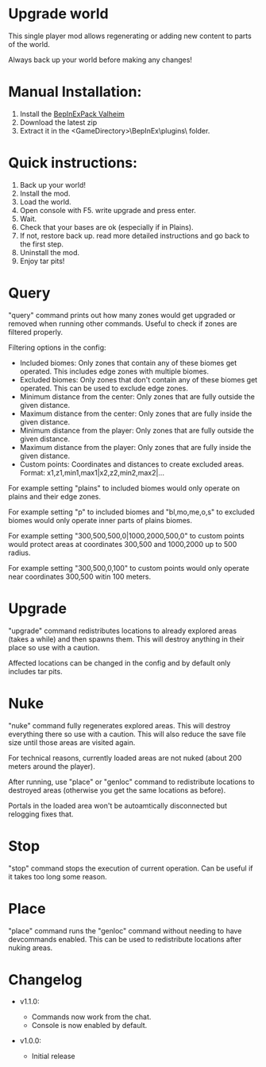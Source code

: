 # Upgrade world

This single player mod allows regenerating or adding new content to parts of the world.

Always back up your world before making any changes!

# Manual Installation:

1. Install the [BepInExPack Valheim](https://valheim.thunderstore.io/package/denikson/BepInExPack_Valheim/)
2. Download the latest zip
3. Extract it in the \<GameDirectory\>\BepInEx\plugins\ folder.

# Quick instructions:

1. Back up your world!
2. Install the mod.
3. Load the world.
4. Open console with F5. write upgrade and press enter.
5. Wait.
6. Check that your bases are ok (especially if in Plains).
7. If not, restore back up. read more detailed instructions and go back to the first step.
8. Uninstall the mod.
9. Enjoy tar pits!

# Query

"query" command prints out how many zones would get upgraded or removed when running other commands. Useful to check if zones are filtered properly.

Filtering options in the config:
- Included biomes: Only zones that contain any of these biomes get operated. This includes edge zones with multiple biomes.
- Excluded biomes: Only zones that don't contain any of these biomes get operated. This can be used to exclude edge zones.
- Minimum distance from the center: Only zones that are fully outside the given distance.
- Maximum distance from the center: Only zones that are fully inside the given distance.
- Minimum distance from the player: Only zones that are fully outside the given distance.
- Maximum distance from the player: Only zones that are fully inside the given distance.
- Custom points:  Coordinates and distances to create excluded areas. Format: x1,z1,min1,max1|x2,z2,min2,max2|...

For example setting "plains" to included biomes would only operate on plains and their edge zones.

For example setting "p" to included biomes and "bl,mo,me,o,s" to excluded biomes would only operate inner parts of plains biomes.

For example setting "300,500,500,0|1000,2000,500,0" to custom points would protect areas at coordinates 300,500 and 1000,2000 up to 500 radius.

For example setting "300,500,0,100" to custom points would only operate near coordinates 300,500 witin 100 meters.

# Upgrade

"upgrade" command redistributes locations to already explored areas (takes a while) and then spawns them. This will destroy anything in their place so use with a caution.

Affected locations can be changed in the config and by default only includes tar pits.

# Nuke

"nuke" command fully regenerates explored areas. This will destroy everything there so use with a caution. This will also reduce the save file size until those areas are visited again.

For technical reasons, currently loaded areas are not nuked (about 200 meters around the player).

After running, use "place" or "genloc" command to redistribute locations to destroyed areas (otherwise you get the same locations as before).

Portals in the loaded area won't be autoamtically disconnected but relogging fixes that. 

# Stop

"stop" command stops the execution of current operation. Can be useful if it takes too long some reason.

# Place

"place" command runs the "genloc" command without needing to have devcommands enabled. This can be used to redistribute locations after nuking areas.

# Changelog

- v1.1.0:
	- Commands now work from the chat.
	- Console is now enabled by default.

- v1.0.0:
	- Initial release